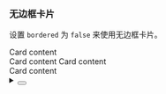 ### 无边框卡片

设置 `bordered` 为 `false` 来使用无边框卡片。

<div class="cell-demo vp-raw">
  <div
    :style="{
      display: 'flex',
      width: '100%',
      boxSizing: 'border-box',
      padding: '40px',
      backgroundColor: 'var(--color-fill-2)',
    }"
  >
    <yc-card :style="{ width: '360px' }" title="Arco Card" :bordered="false">
      <template #extra>
        <yc-link>More</yc-link>
      </template>
      Card content
      <br />
      Card content
    </yc-card>
    <yc-card
      :style="{ width: '360px', marginLeft: '24px' }"
      title="Hover me"
      hoverable
      :bordered="false"
    >
      <template #extra>
        <yc-link>More</yc-link>
      </template>
      Card content
      <br />
      Card content
    </yc-card>
  </div>
</div>

<details>
<summary>
 <button class="code-btn"  >
    <icon-code />
 </button>
</summary>

```vue
<template>
  <div
    :style="{
      display: 'flex',
      width: '100%',
      boxSizing: 'border-box',
      padding: '40px',
      backgroundColor: 'var(--color-fill-2)',
    }">
    <yc-card
      :style="{ width: '360px' }"
      title="Arco Card"
      :bordered="false">
      <template #extra>
        <yc-link>More</yc-link>
      </template>
      Card content
      <br />
      Card content
    </yc-card>
    <yc-card
      :style="{ width: '360px', marginLeft: '24px' }"
      title="Hover me"
      hoverable
      :bordered="false">
      <template #extra>
        <yc-link>More</yc-link>
      </template>
      Card content
      <br />
      Card content
    </yc-card>
  </div>
</template>
```

</details>
